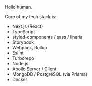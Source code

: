 Hello human.<br />

Core of my tech stack is:
- Next.js (React)
- TypeScript
- styled-components / sass / linaria
- Storybook
- Webpack, Rollup
- Eslint
- Turborepo
- Node.js
- Apollo Server / Client
- MongoDB / PostgreSQL (via Prisma)
- Docker
